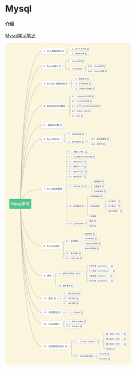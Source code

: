 # Mysql

#### 介绍
[Mysql学习笔记](https://gitee.com/BuZM/Mysql/blob/master/%E7%AC%94%E8%AE%B0/Mysq%E5%AD%A6%E4%B9%A0.md)



![](README.assets/Mysq学习.jpg)